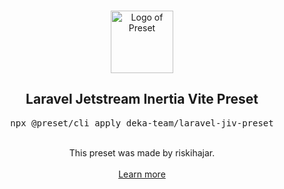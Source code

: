 <p align="center">
  <br />
  <a href="https://preset.dev">
    <img width="100" src="https://raw.githubusercontent.com/preset/preset/main/.github/assets/logo.svg" alt="Logo of Preset">
  </a>
  <br />
</p>

<h2 align="center">Laravel Jetstream Inertia Vite Preset</h2>
<pre><div align="center">npx @preset/cli apply deka-team/laravel-jiv-preset</div></pre>

<br />

<div align="center">
  This preset was made by riskihajar.
  <br />
  <br />
  <a href="https://preset.dev">Learn more</a>
</div>
